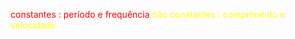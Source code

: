 <span style="color:#ff0000">constantes : período e frequência</span>
<span style="color:#ffff00">não constantes : comprimento e velocidade
</span>
